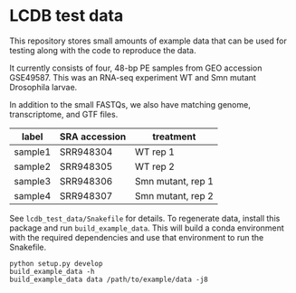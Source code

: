 # LCDB test data

This repository stores small amounts of example data that can be used for
testing along with the code to reproduce the data.

It currently consists of four, 48-bp PE samples from GEO accession GSE49587.
This was an RNA-seq experiment WT and Smn mutant Drosophila larvae.

In addition to the small FASTQs, we also have matching genome, transcriptome,
and GTF files.

label   | SRA accession | treatment         |
--------|---------------|-------------------|
sample1 | SRR948304     | WT rep 1          |
sample2 | SRR948305     | WT rep 2          |
sample3 | SRR948306     | Smn mutant, rep 1 |
sample4 | SRR948307     | Smn mutant, rep 2 |

See `lcdb_test_data/Snakefile` for details. To regenerate data, install this
package and run `build_example_data`. This will build a conda environment with
the required dependencies and use that environment to run the Snakefile.


```
python setup.py develop
build_example_data -h
build_example_data data /path/to/example/data -j8
```
